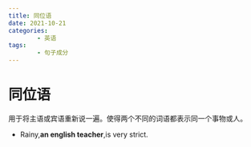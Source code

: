```yaml
---
title: 同位语
date: 2021-10-21
categories:
        - 英语
tags:
        - 句子成分
---
```


# 同位语

用于将主语或宾语重新说一遍。使得两个不同的词语都表示同一个事物或人。

- Rainy,**an english teacher**,is very strict.
